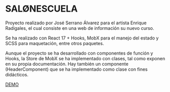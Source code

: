 # SALØNESCUELA

Proyecto realizado por José Serrano Álvarez para el artista Enrique Radigales, el cual consiste en una web de información su nuevo curso.

Se ha realizado con React 17 + Hooks, MobX para el manejo del estado y SCSS para maquetación, entre otros paquetes.

Aunque el proyecto se ha desarrollado con componentes de función y Hooks, la Store de MobX se ha implementado con clases, tal como exponen en su propia documentación. Hay también un componente (HeaderComponent) que se ha implementado como clase con fines didácticos.

[DEMO](http://salonescuela.com/)